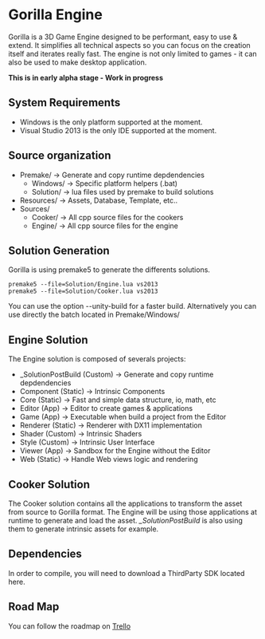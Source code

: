 # Gorilla Engine
Gorilla is a 3D Game Engine designed to be performant, easy to use & extend. It simplifies all technical aspects so you can focus on the creation itself and iterates really fast. The engine is not only limited to games - it can also be used to make desktop application.

**This is in early alpha stage - Work in progress**

## System Requirements
- Windows is the only platform supported at the moment.
- Visual Studio 2013 is the only IDE supported at the moment.

## Source organization
* Premake/        -> Generate and copy runtime depdendencies
  * Windows/      -> Specific platform helpers (.bat)
  * Solution/     -> lua files used by premake to build solutions
* Resources/      -> Assets, Database, Template, etc..
* Sources/
  * Cooker/       -> All cpp source files for the cookers
  * Engine/       -> All cpp source files for the engine

## Solution Generation
Gorilla is using premake5 to generate the differents solutions.
```
premake5 --file=Solution/Engine.lua vs2013
premake5 --file=Solution/Cooker.lua vs2013
```
You can use the option --unity-build for a faster build. Alternatively you can use directly the batch located in Premake/Windows/

## Engine Solution
The Engine solution is composed of severals projects:
* _SolutionPostBuild (Custom)   -> Generate and copy runtime depdendencies
* Component (Static)            -> Intrinsic Components
* Core (Static)                 -> Fast and simple data structure, io, math, etc
* Editor (App)                  -> Editor to create games & applications
* Game (App)                    -> Executable when build a project from the Editor
* Renderer (Static)             -> Renderer with DX11 implementation
* Shader (Custom)               -> Intrinsic Shaders
* Style (Custom)                -> Intrinsic User Interface
* Viewer (App)                  -> Sandbox for the Engine without the Editor
* Web (Static)                  -> Handle Web views logic and rendering

## Cooker Solution
The Cooker solution contains all the applications to transform the asset from source to Gorilla format. The Engine will be using those applications at runtime to generate and load the asset. *_SolutionPostBuild* is also using them to generate intrinsic assets for example.

## Dependencies
In order to compile, you will need to download a ThirdParty SDK located here.

## Road Map
You can follow the roadmap on [Trello](https://trello.com/b/hlFdhJCv/gorilla-engine)
